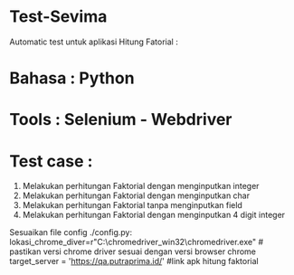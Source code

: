 # Test-Sevima

Automatic test untuk aplikasi Hitung Fatorial :
# Bahasa : Python
# Tools : Selenium - Webdriver
# Test case :
1. Melakukan perhitungan Faktorial dengan menginputkan integer 
2. Melakukan perhitungan Faktorial dengan menginputkan char
3. Melakukan perhitungan Faktorial tanpa menginputkan field
4. Melakukan perhitungan Faktorial dengan menginputkan 4 digit integer

Sesuaikan file config ./config.py: 
lokasi_chrome_diver=r"C:\chromedriver_win32\chromedriver.exe" # pastikan versi chrome driver sesuai dengan versi browser chrome
target_server = 'https://qa.putraprima.id/' #link apk hitung faktorial
